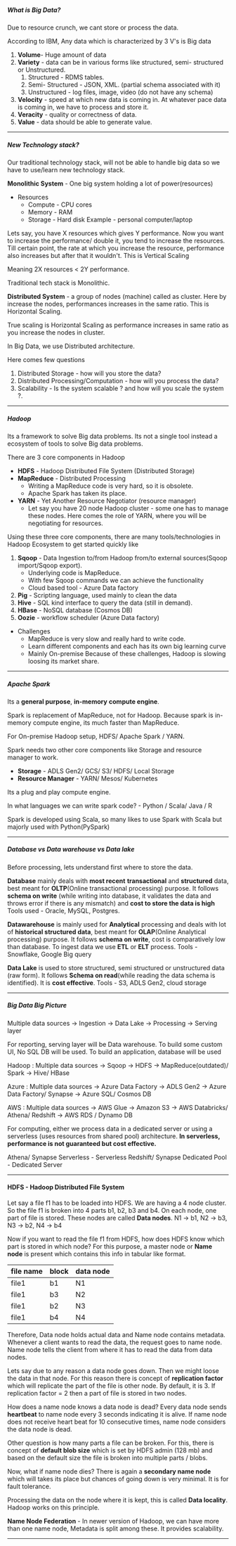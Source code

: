 ##### What is Big Data?

Due to resource crunch, we cant store or process the data.

According to IBM, Any data which is characterized by 3 V's is Big data

1. **Volume**- Huge amount of data
2. **Variety** - data can be in various forms like structured, semi- structured or Unstructured.
	1. Structured - RDMS tables.
	2. Semi- Structured - JSON, XML. (partial schema associated with it)
	3. Unstructured - log files, image, video (do not have any schema)
3. **Velocity** - speed at which new data is coming in. At whatever pace data is coming in, we have to process and store it.
4. **Veracity** - quality or correctness of data.
5. **Value** - data should be able to generate value.
----------------
##### New Technology stack?

Our traditional technology stack, will not be able to handle big data so we have to use/learn new technology stack.

**Monolithic System** - One big system holding a lot of power(resources)
 - Resources
	 - Compute - CPU cores
	 - Memory - RAM
	 - Storage - Hard disk
Example - personal computer/laptop

Lets say, you have X resources which gives Y performance. Now you want to increase the performance/ double it, you tend to increase the resources. Till certain point, the rate at which you increase the resource, performance also increases but after that it wouldn't. This is Vertical Scaling

Meaning 2X  resources < 2Y performance.

Traditional tech stack is Monolithic.

**Distributed System** - a group of nodes (machine) called as cluster. Here by increase the nodes, performances increases in the same ratio. This is Horizontal Scaling.

True scaling is Horizontal Scaling as performance increases in same ratio as you increase the nodes in cluster.

In Big Data, we use Distributed architecture.

Here comes few questions 
 1. Distributed Storage - how will you store the data? 
 2. Distributed Processing/Computation - how will you process the data?
 3. Scalability - Is the system scalable ? and how will you scale the system ?.
---
##### Hadoop

Its a framework to solve Big data problems. Its not a single tool instead a ecosystem of tools to solve Big data problems.

There are 3 core components in Hadoop
- **HDFS** - Hadoop Distributed File System (Distributed Storage)
- **MapReduce** - Distributed Processing 
	- Writing a MapReduce code is very hard, so it is obsolete.
	- Apache Spark has taken its place.
- **YARN** - Yet Another Resource Negotiator (resource manager)
	- Let say you have 20 node Hadoop cluster - some one has to manage these nodes. Here comes the role of YARN, where you will be negotiating for resources.

Using these three core components, there are many tools/technologies in Hadoop Ecosystem to get started quickly like 
1. **Sqoop** - Data Ingestion to/from Hadoop from/to external sources(Sqoop import/Sqoop export).
	- Underlying code is MapReduce.
	- With few Sqoop commands we can achieve the functionality
	- Cloud based tool - Azure Data factory
2. **Pig** - Scripting language, used mainly to clean the data
3. **Hive** - SQL kind interface to query the data (still in demand).
4. **HBase** - NoSQL database (Cosmos DB)
5. **Oozie** - workflow scheduler (Azure Data factory)

- Challenges
	- MapReduce is very slow and really hard to write code.
	- Learn different components and each has its own big learning curve
	- Mainly On-premise
Because of these challenges, Hadoop is slowing loosing its market share.
---
##### Apache Spark

Its a **general purpose**, **in-memory** **compute engine**.

Spark is replacement of MapReduce, not for Hadoop.
Because spark is in-memory compute engine, its much faster than MapReduce.

For On-premise Hadoop setup, HDFS/ Apache Spark / YARN.

Spark needs two other core components like Storage and resource manager to work.
- **Storage** - ADLS Gen2/ GCS/ S3/ HDFS/ Local Storage
- **Resource Manager** - YARN/ Mesos/ Kubernetes

Its a plug and play compute engine. 

In what languages we can write spark code? - Python / Scala/ Java / R

Spark is developed using Scala, so many likes to use Spark with Scala but majorly used with Python(PySpark)

---

##### Database vs Data warehouse vs Data lake

Before processing, lets understand first where to store the data.

**Database** mainly deals with **most recent** **transactional** and **structured** data, best meant for **OLTP**(Online transactional processing) purpose. It follows **schema on write** (while writing into database, it validates the data and throws error if there is any mismatch) and **cost to store the data is high**
Tools used - Oracle, MySQL, Postgres.

**Datawarehouse** is mainly used for **Analytical** processing and deals with lot of **historical structured data**, best meant for **OLAP**(Online Analytical processing) purpose.  It follows **schema on write**, cost is comparatively low than database. To ingest data we use **ETL** or **ELT** process.
Tools - Snowflake, Google Big query

**Data Lake** is used to store structured, semi structured or unstructured data (raw form). It follows **Schema on read**(while reading the data schema is identified). It is **cost effective**. 
Tools - S3, ADLS Gen2, cloud storage

----
##### Big Data Big Picture

Multiple data sources -> Ingestion -> Data Lake -> Processing -> Serving layer

For reporting, serving layer will be Data warehouse.
To build some custom UI, No SQL DB will be used. 
To build an application, database will be used

Hadoop : Multiple data sources -> Sqoop -> HDFS -> MapReduce(outdated)/ Spark -> Hive/ HBase

Azure : Multiple data sources -> Azure Data Factory -> ADLS Gen2 -> Azure Data Factory/ Synapse -> Azure SQL/ Cosmos DB

AWS : Multiple data sources -> AWS Glue -> Amazon S3 -> AWS Databricks/ Athena/ Redshift -> AWS RDS / Dynamo DB

For computing, either we process data in a dedicated server or using a serverless (uses resources from shared pool) architecture. **In serverless, performance is not guaranteed but cost effective.**

Athena/ Synapse Serverless  - Serverless 
Redshift/ Synapse Dedicated Pool - Dedicated Server

---

#### HDFS - Hadoop Distributed File System

Let say a file f1 has to be loaded into HDFS. We are having a 4 node cluster. So the file f1 is broken into 4 parts b1, b2, b3 and b4. On each node, one part of file is stored. These nodes are called **Data nodes**. N1 -> b1, N2 -> b3, N3 -> b2, N4 -> b4

Now if you want to read the file f1 from HDFS, how does HDFS know which part is stored in which node? For this purpose, a master node or **Name node** is present which contains this info in tabular like format.

| file name | block | data node |
| --------- | ----- | --------- |
| file1     | b1    | N1        |
| file1     | b3    | N2        |
| file1     | b2    | N3        |
| file1     | b4    | N4        |

Therefore, Data node holds actual data and Name node contains metadata. Whenever a client wants to read the data, the request goes to name node. Name node tells the client from where it has to read the data from data nodes.

Lets say due to any reason a data node goes down. Then we might loose the data in that node. For this reason there is concept of **replication factor** which will replicate the part of the file is other node. By default, it is 3. If replication factor = 2 then a part of file is stored in two nodes. 

How does a name node knows a data node is dead? Every data node sends **heartbeat** to name node every 3 seconds indicating it is alive. If name node does not receive heart beat for 10 consecutive times, name node considers the data node is dead.

Other question is how many parts a file can be broken. For this, there is concept of **default blob size** which is set by HDFS admin (128 mb) and based on the default size the file is broken into multiple parts / blobs.

Now, what if name node dies? There is again a **secondary name node** which will takes its place but chances of going down is very minimal. It is for fault tolerance.

Processing the data on the node where it is kept, this is called **Data locality**. Hadoop works on this principle.

**Name Node Federation** - In newer version of Hadoop, we can have more than one name node, Metadata is split among these. It provides scalability.

---
